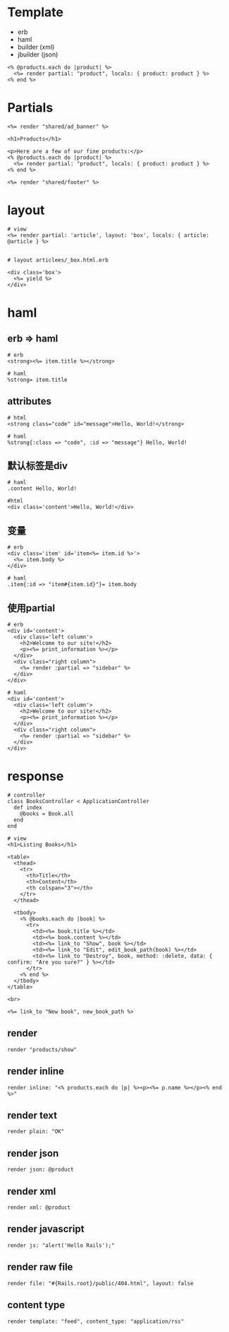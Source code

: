 # Template
- erb
- haml
- builder (xml)
- jbuilder (json)

```
<% @products.each do |product| %>
  <%= render partial: "product", locals: { product: product } %>
<% end %>
```

# Partials
```
<%= render "shared/ad_banner" %>

<h1>Products</h1>

<p>Here are a few of our fine products:</p>
<% @products.each do |product| %>
  <%= render partial: "product", locals: { product: product } %>
<% end %>

<%= render "shared/footer" %>
```

# layout
```
# view
<%= render partial: 'article', layout: 'box', locals: { article: @article } %>


# layout articlees/_box.html.erb

<div class='box'>
  <%= yield %>
</div>
```

# haml
## erb => haml
```
# erb
<strong><%= item.title %></strong>

# haml
%strong= item.title
```
## attributes
```
# html
<strong class="code" id="message">Hello, World!</strong>

# haml
%strong{:class => "code", :id => "message"} Hello, World!
```

## 默认标签是div
```
# haml
.content Hello, World!

#html
<div class='content'>Hello, World!</div>
```
## 变量
```
# erb
<div class='item' id='item<%= item.id %>'>
  <%= item.body %>
</div>

# haml
.item{:id => "item#{item.id}"}= item.body
```

## 使用partial
```
# erb
<div id='content'>
  <div class='left column'>
    <h2>Welcome to our site!</h2>
    <p><%= print_information %></p>
  </div>
  <div class="right column">
    <%= render :partial => "sidebar" %>
  </div>
</div>

# haml
<div id='content'>
  <div class='left column'>
    <h2>Welcome to our site!</h2>
    <p><%= print_information %></p>
  </div>
  <div class="right column">
    <%= render :partial => "sidebar" %>
  </div>
</div>
```

# response
```
# controller
class BooksController < ApplicationController
  def index
    @books = Book.all
  end
end

# view
<h1>Listing Books</h1>

<table>
  <thead>
    <tr>
      <th>Title</th>
      <th>Content</th>
      <th colspan="3"></th>
    </tr>
  </thead>

  <tbody>
    <% @books.each do |book| %>
      <tr>
        <td><%= book.title %></td>
        <td><%= book.content %></td>
        <td><%= link_to "Show", book %></td>
        <td><%= link_to "Edit", edit_book_path(book) %></td>
        <td><%= link_to "Destroy", book, method: :delete, data: { confirm: "Are you sure?" } %></td>
      </tr>
    <% end %>
  </tbody>
</table>

<br>

<%= link_to "New book", new_book_path %>
```

## render
```
render "products/show"
```

## render inline
```
render inline: "<% products.each do |p| %><p><%= p.name %></p><% end %>"
```

## render text
```
render plain: "OK"
```

## render json
```
render json: @product
```

## render xml
```
render xml: @product
```

## render javascript
```
render js: "alert('Hello Rails');"
```

## render raw file
```
render file: "#{Rails.root}/public/404.html", layout: false
```

## content type
```
render template: "feed", content_type: "application/rss"
```